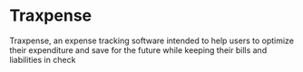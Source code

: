 # Traxpense
Traxpense, an expense tracking software intended to help users to optimize their expenditure and save for the future while keeping their bills and liabilities in check
